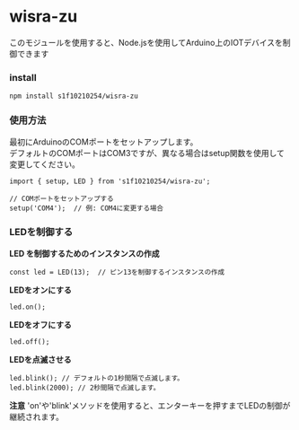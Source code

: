 # wisra-zu
このモジュールを使用すると、Node.jsを使用してArduino上のIOTデバイスを制御できます

### install
```
npm install s1f10210254/wisra-zu
```

### 使用方法
最初にArduinoのCOMポートをセットアップします。  
デフォルトのCOMポートはCOM3ですが、異なる場合はsetup関数を使用して変更してください。

```
import { setup, LED } from 's1f10210254/wisra-zu';

// COMポートをセットアップする
setup('COM4');  // 例: COM4に変更する場合
```

### LEDを制御する  

**LED を制御するためのインスタンスの作成**
```
const led = LED(13);  // ピン13を制御するインスタンスの作成
```

**LEDをオンにする**
```
led.on();
```

**LEDをオフにする**
```
led.off();
```

**LEDを点滅させる**
```
led.blink(); // デフォルトの1秒間隔で点滅します。
led.blink(2000); // 2秒間隔で点滅します。
```


**注意** 'on'や'blink'メソッドを使用すると、エンターキーを押すまでLEDの制御が継続されます。
